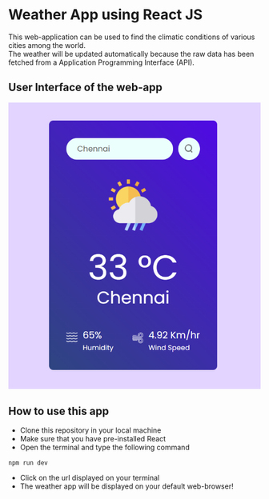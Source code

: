# Weather App using React JS
This web-application can be used to find the climatic conditions of various cities among the world.
<br>
The weather will be updated automatically because the raw data has been fetched from a Application Programming Interface (API).

## User Interface of the web-app
![Image](src\assets\scrnshot.png)

## How to use this app
- Clone this repository in your local machine
- Make sure that you have pre-installed React 
- Open the terminal and type the following command 
 ```
 npm run dev
 ```
- Click on the url displayed on your terminal
- The weather app will be displayed on your default web-browser!